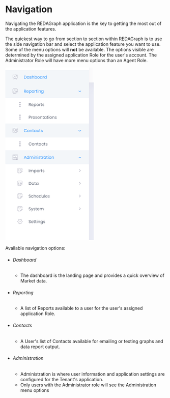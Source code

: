 # Navigation

Navigating the REDAGraph application is the key to getting the most out of the application features. 

The quickest way to go from section to section within REDAGraph is to use the side navigation bar and select the application feature you want to use.
Some of the menu options will **not** be available. The options visible are determined by the assigned application Role for the user's account. The Administrator Role will have more menu options than an Agent Role.

![reda_web_menu_admin01.PNG](../images/reda_web_menu_admin01.PNG)

Available navigation options:

- ###### Dashboard
   - The dashboard is the landing page and provides a quick overview of Market data.
- ###### Reporting
   - A list of Reports available to a user for the user's assigned application Role.
- ###### Contacts
   - A User's list of Contacts available for emailing or texting graphs and data report output.
- ###### Administration
   - Administration is where user information and application settings are configured for the Tenant's application.
   - Only users with the Administrator role will see the Administration menu options
